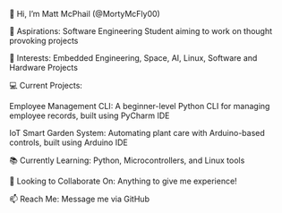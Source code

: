 👋 Hi, I’m Matt McPhail (@MortyMcFly00)

🚀 Aspirations: Software Engineering Student aiming to work on thought provoking projects

🌌 Interests: Embedded Engineering, Space, AI, Linux, Software and Hardware Projects

💻 Current Projects:

Employee Management CLI: A beginner-level Python CLI for managing employee records, built using PyCharm IDE

IoT Smart Garden System: Automating plant care with Arduino-based controls, built using Arduino IDE

📚 Currently Learning: Python, Microcontrollers, and Linux tools

🤝 Looking to Collaborate On: Anything to give me experience!

📫 Reach Me: Message me via GitHub
<!---
MortyMcFly00/MortyMcFly00 is a ✨ special ✨ repository because its `README.md` (this file) appears on your GitHub profile.
You can click the Preview link to take a look at your changes.
--->
